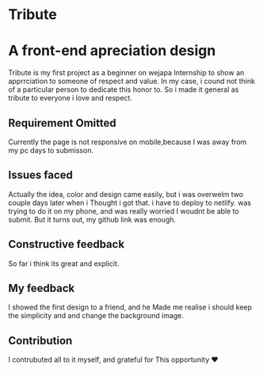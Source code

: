 # Tribute
# A front-end apreciation design
Tribute is my first project as a beginner on wejapa Internship to show an apprrciation to someone of respect and value.
In my case, i cound not think of a particular person to dedicate this honor to. So i made it 
general as tribute to everyone i love and respect.

## Requirement Omitted
Currently the page is not responsive on mobile,because
I was away from my pc days to submisson. 

## Issues faced
Actually the idea, color and design came easily, but i was overwelm two couple days later when i 
Thought i got that. i have to deploy to netlify. was trying to do it on my phone, and was really worried
I woudnt be able to submit.
But it turns out, my github link was enough.

## Constructive feedback
So far i think its great and explicit.

## My feedback
I showed the first design to a friend, and he
Made me realise i should keep the simplicity and 
and change the background image.

## Contribution
I contrubuted all to it myself, and grateful for
This opportunity ❤
